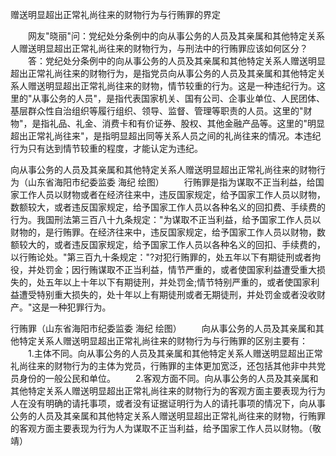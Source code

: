 赠送明显超出正常礼尚往来的财物行为与行贿罪的界定











　　网友"晓丽"问：党纪处分条例中的向从事公务的人员及其亲属和其他特定关系人赠送明显超出正常礼尚往来的财物行为，与刑法中的行贿罪应该如何区分？
　　答：党纪处分条例中的向从事公务的人员及其亲属和其他特定关系人赠送明显超出正常礼尚往来的财物行为，是指党员向从事公务的人员及其亲属和其他特定关系人赠送明显超出正常礼尚往来的财物，情节较重的行为。这是一种违纪行为。这里的"从事公务的人员"，是指代表国家机关、国有公司、企事业单位、人民团体、基层群众性自治组织等履行组织、领导、监督、管理等职责的人员。这里的"财物"，是指礼品、礼金、消费卡和有价证券、股权、其他金融产品等。这里的"明显超出正常礼尚往来"，是指明显超出同等关系人员之间的礼尚往来的情况。本违纪行为只有达到情节较重的程度，才能认定为违纪。

向从事公务的人员及其亲属和其他特定关系人赠送明显超出正常礼尚往来的财物行为（山东省海阳市纪委监委
海纪 绘图）
　　行贿罪是指为谋取不正当利益，给国家工作人员以财物或者在经济往来中，违反国家规定，给予国家工作人员以财物，数额较大，或者违反国家规定，给予国家工作人员以各种名义的回扣费、手续费的行为。我国刑法第三百八十九条规定："为谋取不正当利益，给予国家工作人员以财物的，是行贿罪。在经济往来中，违反国家规定，给予国家工作人员以财物，数额较大的，或者违反国家规定，给予国家工作人员以各种名义的回扣、手续费的，以行贿论处。"第三百九十条规定："?对犯行贿罪的，处五年以下有期徒刑或者拘役，并处罚金；因行贿谋取不正当利益，情节严重的，或者使国家利益遭受重大损失的，处五年以上十年以下有期徒刑，并处罚金;情节特别严重的，或者使国家利益遭受特别重大损失的，处十年以上有期徒刑或者无期徒刑，并处罚金或者没收财产。"这是一种犯罪行为。

行贿罪（山东省海阳市纪委监委 海纪 绘图）
　　向从事公务的人员及其亲属和其他特定关系人赠送明显超出正常礼尚往来的财物行为与行贿罪的区别主要有：
　　1.主体不同。向从事公务的人员及其亲属和其他特定关系人赠送明显超出正常礼尚往来的财物行为的主体为党员，行贿罪的主体更加宽泛，还包括其他非中共党员身份的一般公民和单位。
　　2.客观方面不同。向从事公务的人员及其亲属和其他特定关系人赠送明显超出正常礼尚往来的财物行为的客观方面主要表现为行为人在没有明确的请托事项，或者没有证据证明行为人的请托事项的情况下，向从事公务的人员及其亲属和其他特定关系人赠送明显超出正常礼尚往来的财物，行贿罪的客观方面主要表现为行为人为谋取不正当利益，给予国家工作人员以财物。（敬靖）
